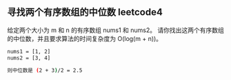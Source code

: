 ## 寻找两个有序数组的中位数 leetcode4
给定两个大小为 m 和 n 的有序数组 nums1 和 nums2。 
请你找出这两个有序数组的中位数，并且要求算法的时间复杂度为 O(log(m + n))。 
```bash
nums1 = [1, 2]
nums2 = [3, 4]

则中位数是 (2 + 3)/2 = 2.5
```
